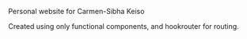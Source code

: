 Personal website for Carmen-Sibha Keiso

Created using only functional components, and hookrouter for routing.